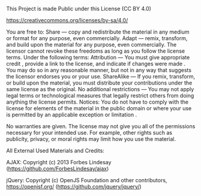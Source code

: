 This Project is made Public under this License (CC BY 4.0)

https://creativecommons.org/licenses/by-sa/4.0/

You are free to: Share — copy and redistribute the material in any medium or format for any purpose, even commercially. Adapt — remix, transform, and build upon the material for any purpose, even commercially. The licensor cannot revoke these freedoms as long as you follow the license terms. Under the following terms: Attribution — You must give appropriate credit , provide a link to the license, and indicate if changes were made . You may do so in any reasonable manner, but not in any way that suggests the licensor endorses you or your use. ShareAlike — If you remix, transform, or build upon the material, you must distribute your contributions under the same license as the original. No additional restrictions — You may not apply legal terms or technological measures that legally restrict others from doing anything the license permits. Notices: You do not have to comply with the license for elements of the material in the public domain or where your use is permitted by an applicable exception or limitation .

No warranties are given. The license may not give you all of the permissions necessary for your intended use. For example, other rights such as publicity, privacy, or moral rights may limit how you use the material.

All External Used Materials and Credits:

AJAX: Copyright (c) 2013 Forbes Lindesay (https://github.com/ForbesLindesay/ajax)

jQuery: Copyright (c) OpenJS Foundation and other contributors, https://openjsf.org/ (https://github.com/jquery/jquery/)